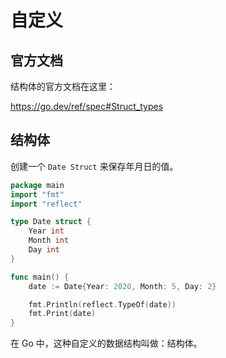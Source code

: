 # 自定义

## 官方文档

结构体的官方文档在这里：

<a href="https://go.dev/ref/spec#Struct_types" target="_blank">https://go.dev/ref/spec#Struct_types</a>

## 结构体

创建一个 `Date Struct` 来保存年月日的值。

<div class="run"></div>

```go
package main
import "fmt"
import "reflect"

type Date struct {
    Year int
    Month int
    Day int
}

func main() {
    date := Date{Year: 2020, Month: 5, Day: 2}

    fmt.Println(reflect.TypeOf(date))
    fmt.Print(date)
}
```

在 Go 中，这种自定义的数据结构叫做：结构体。
